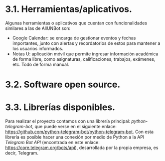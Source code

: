 # 3.1. Herramientas/aplicativos.
Algunas herramientas o aplicativos que cuentan con funcionalidades similares a las de AllUNBot son:
* Google Calendar: se encarga de gestionar eventos y fechas importantes, junto con alertas y recordatorios de estos para mantener a los usuarios informados.
* Notas U: aplicación móvil que permite ingresar información académica de forma libre, como asignaturas, calificaciones, trabajos, exámenes, etc. Todo de forma manual.

# 3.2. Software open source.

# 3.3. Librerías disponibles.
Para realizar el proyecto contamos con una librería principal: *python-telegram-bot*, que puede verse en el siguiente enlace: https://github.com/python-telegram-bot/python-telegram-bot. Con esta librería es posible hacer una conexión por medio de Python a la API *Telegram Bot API* (encontrada en este enlace: https://core.telegram.org/bots/api), desarrollada por la propia empresa, es decir, Telegram.

